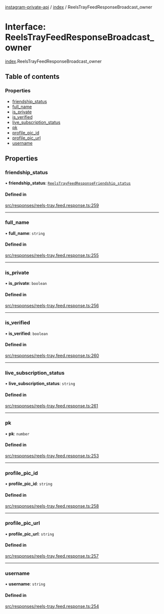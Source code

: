 [instagram-private-api](../../README.md) / [index](../../modules/index.md) / ReelsTrayFeedResponseBroadcast_owner

# Interface: ReelsTrayFeedResponseBroadcast\_owner

[index](../../modules/index.md).ReelsTrayFeedResponseBroadcast_owner

## Table of contents

### Properties

- [friendship\_status](ReelsTrayFeedResponseBroadcast_owner.md#friendship_status)
- [full\_name](ReelsTrayFeedResponseBroadcast_owner.md#full_name)
- [is\_private](ReelsTrayFeedResponseBroadcast_owner.md#is_private)
- [is\_verified](ReelsTrayFeedResponseBroadcast_owner.md#is_verified)
- [live\_subscription\_status](ReelsTrayFeedResponseBroadcast_owner.md#live_subscription_status)
- [pk](ReelsTrayFeedResponseBroadcast_owner.md#pk)
- [profile\_pic\_id](ReelsTrayFeedResponseBroadcast_owner.md#profile_pic_id)
- [profile\_pic\_url](ReelsTrayFeedResponseBroadcast_owner.md#profile_pic_url)
- [username](ReelsTrayFeedResponseBroadcast_owner.md#username)

## Properties

### friendship\_status

• **friendship\_status**: [`ReelsTrayFeedResponseFriendship_status`](ReelsTrayFeedResponseFriendship_status.md)

#### Defined in

[src/responses/reels-tray.feed.response.ts:259](https://github.com/Nerixyz/instagram-private-api/blob/0e0721c/src/responses/reels-tray.feed.response.ts#L259)

___

### full\_name

• **full\_name**: `string`

#### Defined in

[src/responses/reels-tray.feed.response.ts:255](https://github.com/Nerixyz/instagram-private-api/blob/0e0721c/src/responses/reels-tray.feed.response.ts#L255)

___

### is\_private

• **is\_private**: `boolean`

#### Defined in

[src/responses/reels-tray.feed.response.ts:256](https://github.com/Nerixyz/instagram-private-api/blob/0e0721c/src/responses/reels-tray.feed.response.ts#L256)

___

### is\_verified

• **is\_verified**: `boolean`

#### Defined in

[src/responses/reels-tray.feed.response.ts:260](https://github.com/Nerixyz/instagram-private-api/blob/0e0721c/src/responses/reels-tray.feed.response.ts#L260)

___

### live\_subscription\_status

• **live\_subscription\_status**: `string`

#### Defined in

[src/responses/reels-tray.feed.response.ts:261](https://github.com/Nerixyz/instagram-private-api/blob/0e0721c/src/responses/reels-tray.feed.response.ts#L261)

___

### pk

• **pk**: `number`

#### Defined in

[src/responses/reels-tray.feed.response.ts:253](https://github.com/Nerixyz/instagram-private-api/blob/0e0721c/src/responses/reels-tray.feed.response.ts#L253)

___

### profile\_pic\_id

• **profile\_pic\_id**: `string`

#### Defined in

[src/responses/reels-tray.feed.response.ts:258](https://github.com/Nerixyz/instagram-private-api/blob/0e0721c/src/responses/reels-tray.feed.response.ts#L258)

___

### profile\_pic\_url

• **profile\_pic\_url**: `string`

#### Defined in

[src/responses/reels-tray.feed.response.ts:257](https://github.com/Nerixyz/instagram-private-api/blob/0e0721c/src/responses/reels-tray.feed.response.ts#L257)

___

### username

• **username**: `string`

#### Defined in

[src/responses/reels-tray.feed.response.ts:254](https://github.com/Nerixyz/instagram-private-api/blob/0e0721c/src/responses/reels-tray.feed.response.ts#L254)
